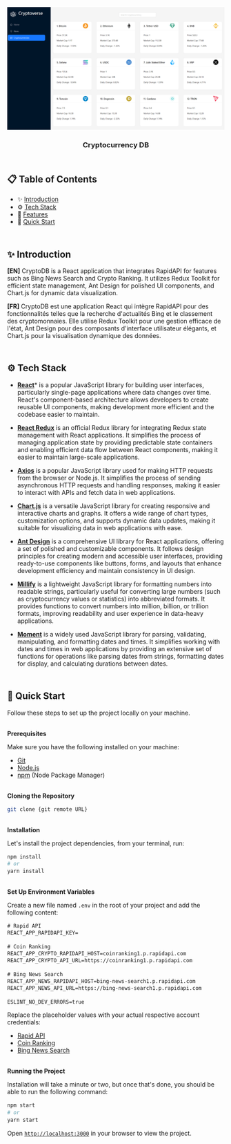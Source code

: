 <div align="center">
    <a href="https://cryptodb-fv.netlify.app" target="_blank">
      <img src="public/design/preview.png" alt="Project Banner">
    </a>
  <h3 align="center">Cryptocurrency DB</h3>
</div>

##  <br /> 📋 <a name="table">Table of Contents</a>

- ✨ [Introduction](#introduction)
- ⚙️ [Tech Stack](#tech-stack)
- 📝 [Features](#features)
- 🚀 [Quick Start](#quick-start)

##  <br /> <a name="introduction">✨ Introduction</a>

**[EN]** CryptoDB is a React application that integrates RapidAPI for features such as Bing News Search and Crypto Ranking. It utilizes Redux Toolkit for efficient state management, Ant Design for polished UI components, and Chart.js for dynamic data visualization.

**[FR]** CryptoDB est une application React qui intègre RapidAPI pour des fonctionnalités telles que la recherche d'actualités Bing et le classement des cryptomonnaies. Elle utilise Redux Toolkit pour une gestion efficace de l'état, Ant Design pour des composants d'interface utilisateur élégants, et Chart.js pour la visualisation dynamique des données.

##  <br /> <a name="tech-stack">⚙️ Tech Stack</a>

- [**React**](https://react.dev/reference/react)* is a popular JavaScript library for building user interfaces, particularly single-page applications where data changes over time. React's component-based architecture allows developers to create reusable UI components, making development more efficient and the codebase easier to maintain. 

- [**React Redux**](https://react-redux.js.org/introduction/getting-started) is an official Redux library for integrating Redux state management with React applications. It simplifies the process of managing application state by providing predictable state containers and enabling efficient data flow between React components, making it easier to maintain large-scale applications.

- [**Axios**](https://axios-http.com/docs/intro) is a popular JavaScript library used for making HTTP requests from the browser or Node.js. It simplifies the process of sending asynchronous HTTP requests and handling responses, making it easier to interact with APIs and fetch data in web applications.

- [**Chart.js**](https://www.chartjs.org/docs/latest/getting-started/) is a versatile JavaScript library for creating responsive and interactive charts and graphs. It offers a wide range of chart types, customization options, and supports dynamic data updates, making it suitable for visualizing data in web applications with ease.

- [**Ant Design**](https://ant.design/docs/react/getting-started) is a comprehensive UI library for React applications, offering a set of polished and customizable components. It follows design principles for creating modern and accessible user interfaces, providing ready-to-use components like buttons, forms, and layouts that enhance development efficiency and maintain consistency in UI design.

- [**Millify**](https://www.npmjs.com/package/millify) is a lightweight JavaScript library for formatting numbers into readable strings, particularly useful for converting large numbers (such as cryptocurrency values or statistics) into abbreviated formats. It provides functions to convert numbers into million, billion, or trillion formats, improving readability and user experience in data-heavy applications.

- [**Moment**](https://www.npmjs.com/package/moment) is a widely used JavaScript library for parsing, validating, manipulating, and formatting dates and times. It simplifies working with dates and times in web applications by providing an extensive set of functions for operations like parsing dates from strings, formatting dates for display, and calculating durations between dates.


## <br /> <a name="quick-start">🚀 Quick Start</a>

Follow these steps to set up the project locally on your machine.

<br/>**Prerequisites**

Make sure you have the following installed on your machine:

- [Git](https://git-scm.com/)
- [Node.js](https://nodejs.org/en)
- [npm](https://www.npmjs.com/) (Node Package Manager)

<br/>**Cloning the Repository**

```bash
git clone {git remote URL}
```

<br/>**Installation**

Let's install the project dependencies, from your terminal, run:

```bash
npm install
# or
yarn install
```

<br/>**Set Up Environment Variables**

Create a new file named `.env` in the root of your project and add the following content:

```env
# Rapid API 
REACT_APP_RAPIDAPI_KEY=

# Coin Ranking
REACT_APP_CRYPTO_RAPIDAPI_HOST=coinranking1.p.rapidapi.com
REACT_APP_CRYPTO_API_URL=https://coinranking1.p.rapidapi.com

# Bing News Search
REACT_APP_NEWS_RAPIDAPI_HOST=bing-news-search1.p.rapidapi.com
REACT_APP_NEWS_API_URL=https://bing-news-search1.p.rapidapi.com
 
ESLINT_NO_DEV_ERRORS=true
```

Replace the placeholder values with your actual respective account credentials:

- [Rapid API](https://rapidapi.com/hub)
- [Coin Ranking](https://rapidapi.com/Coinranking/api/coinranking1)
- [Bing News Search](https://rapidapi.com/microsoft-azure-org-microsoft-cognitive-services/api/bing-news-search1 )


<br/>**Running the Project**

Installation will take a minute or two, but once that's done, you should be able to run the following command:

```bash
npm start
# or
yarn start
```

Open [`http://localhost:3000`](http://localhost:3000) in your browser to view the project.